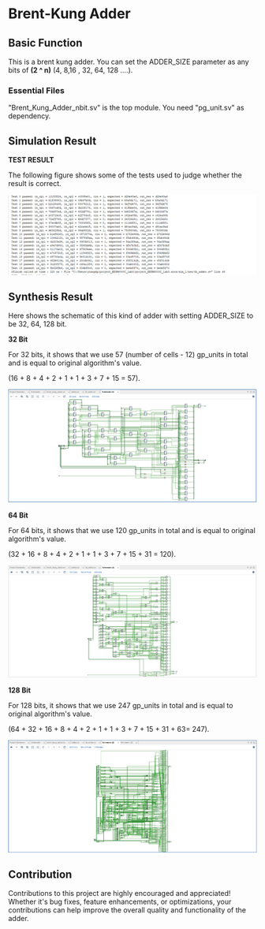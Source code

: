 # Brent-Kung Adder
## Basic Function
This is a brent kung adder. You can set the ADDER_SIZE parameter as any bits of **(2 ^ n)** (4, 8,16 , 32, 64, 128 ....).

### Essential Files
"Brent_Kung_Adder_nbit.sv" is the top module. You need "pg_unit.sv" as dependency.

## Simulation Result
**TEST RESULT**

The following figure shows some of the tests used to judge whether the result is correct.

![alt text](png/test.png)

## Synthesis Result

Here shows the schematic of this kind of adder with setting ADDER_SIZE to be 32, 64, 128 bit. 

**32 Bit**

For 32 bits, it shows that we use 57 (number of cells - 12) gp_units in total and is equal to original algorithm's value.

(16 + 8 + 4 + 2 + 1 + 1 + 3 + 7 + 15 = 57).

![alt text](png/schematic_32bit.png)

**64 Bit**

For 64 bits, it shows that we use 120 gp_units in total and is equal to original algorithm's value.

(32 + 16 + 8 + 4 + 2 + 1 + 1 + 3 + 7 + 15 + 31 = 120).

![alt text](png/schematic_64bit.png)

**128 Bit**

For 128 bits, it shows that we use 247 gp_units in total and is equal to original algorithm's value.

(64 + 32 + 16 + 8 + 4 + 2 + 1 + 1 + 3 + 7 + 15 + 31 + 63= 247).

![alt text](png/schematic_128bit.png)

## Contribution
Contributions to this project are highly encouraged and appreciated! Whether it's bug fixes, feature enhancements, or optimizations, your contributions can help improve the overall quality and functionality of the adder.